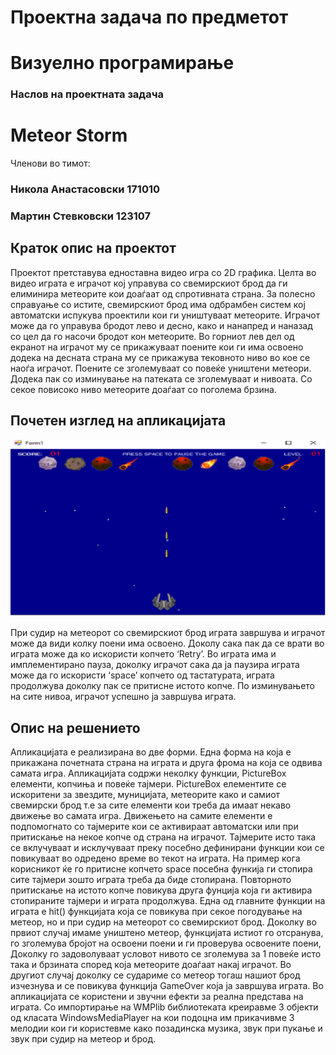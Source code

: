 # Проектна задача по предметот
# Визуелно програмирање

### Наслов на проектната задача

# Meteor Storm

Членови во тимот:
  ### Никола Анастасовски   171010
  ### Мартин Стевковски     123107


## Краток опис на проектот

Проектот претставува едноставна видео игра со 2D графика. Целта во видео играта е играчот кој управува со свемирскиот брод да ги елиминира метеорите кои доаѓаат од спротивната страна. За полесно справуање со истите, свемирскиот брод има одбрамбен систем кој автоматски испукува проектили кои ги уништуваат метеорите. Играчот може да го управува бродот лево и десно, како и нанапред и наназад со цел да го насочи бродот кон метеорите. Во горниот лев дел од екранот на играчот му се прикажуваат поените кои ги има освоено додека на десната страна му се прикажува тековното ниво во кое се наоѓа играчот. Поените се зголемуваат со повеќе уништени метеори. Додека пак со изминување на патеката се зголемуваат и нивоата. Со секое повисоко ниво метеорите доаѓаат со поголема брзина. 

## Почетен изглед на апликацијата

![Igra](/images/Igra.png)

При судир на метеорот со свемирскиот брод играта завршува и играчот може да види колку поени има освоено. Доколу сака пак да се врати во играта може да ко искористи копчето ‘Retry’. Во играта има и имплементирано пауза, доколку играчот сака да ја паузира играта може да го искористи ‘space’ копчето од тастатурата, играта продолжува доколку пак се притисне истотo копче. По изминувањето на сите нивоа, играчот успешно ја завршува играта.


## Опис на решението

Апликацијата е реализирана во две форми. Една форма на која е прикажана почетната страна на играта и друга фрома на која се одвива самата игра. Апликацијата содржи неколку функции, PictureBox елементи, копчиња и  повеќе тајмери. PictureBox елементите се искоритени за звездите, муницијата, метеорите како и самиот свемирски брод т.е за сите елементи кои треба да имаат некаво движење во самата игра. Движењето на самите елементи е подпомогнато со тајмерите кои се активираат автоматски или при притискање на некое копче од страна на играчот. Тајмерите исто така се вклучуваат и исклучуваат преку посебно дефинирани функции кои се повикуваат во одредено време во текот на играта. На пример кога корисникот ќе го притисне копчето space посебна функија ги стопира сите тајмери зошто играта треба да биде стопирана. Повторното притискање на истото копче повикува друга фунција која ги активира стопираните тајмери и играта продолжува. Една од главните функции на играта е hit() функцијата која се повикува при секое погодување на метеор, но и при судир на метеорот со свемирскиот брод. Доколку во првиот случај имаме уништено метеор, функцијата истиот го отсранува, го зголемува бројот на освоени поени и ги проверува освоените поени, Доколку го задоволуваат условот нивото се зголемува за 1 повеќе исто така и брзината според која метеорите доаѓаат накај играчот. Во другиот случај доколку се судариме со метеор тогаш нашиот брод изчезнува и се повикува функција GameOver која ја завршува играта. Во апликацијата се користени и звучни ефекти за реална представа на играта. Со импортирање на WMPlib библиотеката креиравме 3 објекти од класата WindowsMediaPlayer на кои подоцна им прикачивме 3 мелодии кои ги користевме како позадинска музика, звук при пукање и звук при судир на метеор и брод.   
 




